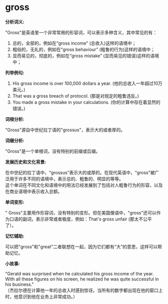 # gross

**分析词义:**

  

"Gross"是英语里一个非常常用的形容词，可以表示多种含义，其中常见的有：

  

1.  总的，全部的，例如在“gross income” (总收入)这样的语境中；
2.  粗俗的，无礼的，例如在“gross behaviour” (粗鲁的行为)这样的语境中；
3.  显而易见的，彻底的，例如在“gross mistake” (显而易见的错误)这样的语境中；

  

**列举例句:**

  

1.  His gross income is over 100,000 dollars a year. (他的总收入一年超过10万美元。)
2.  That was a gross breach of protocol. (那是对规定的粗鲁违反。)
3.  You made a gross mistake in your calculations. (你的计算中存在着显然的错误。)

  

**词根分析:**

  

"Gross"源自中世纪拉丁语的"grossus"，表示大的或者厚的。

  

**词缀分析:**

  

"Gross"是一个单根词，没有特别的前缀或后缀。

  

**发展历史和文化背景:**

  

在中世纪的拉丁语中，“grossus”表示大的或厚的。在现代英语中，“gross”被广泛用于许多不同的语境中，表示总的、粗鲁的、明显的等等。  
这个单词在不同文化和语境中的用法已经发展到了包括对人粗鲁行为的形容，以及在商业语境中表示收入总额。

  

**单词变形:**

  

" Gross"主要用作形容词，没有特别的变形。但在美国俚语中，"gross"还可以作为口语的副词，表示非常或者极度，例如：That's gross unfair (那太不公平了）。

  

**记忆辅助:**

  

可以把"gross"和"great"二者联想在一起，因为它们都有“大”的意思，这样可以帮助记忆。

  

**小故事:**

  

"Gerald was surprised when he calculated his gross income of the year. With all these figures on his screen, he realized he was quite successful in his business."  
（杰拉尔德在计算他一年的总收入时感到惊讶。当所有的数字都出现在他的窗口上时，他意识到他在业务上非常成功。）
